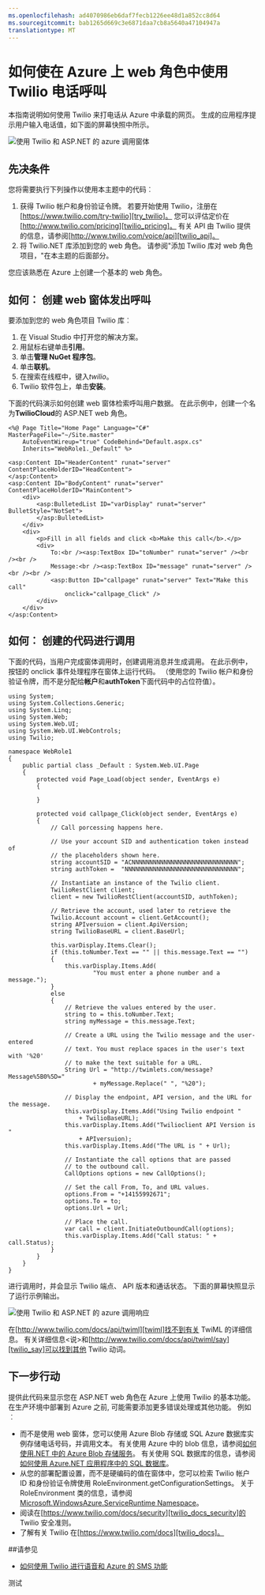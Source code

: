 ```yaml
---
ms.openlocfilehash: ad4070986eb6daf7fecb1226ee48d1a852cc8d64
ms.sourcegitcommit: bab1265d669c3e6871daa7cb8a5640a47104947a
translationtype: MT
---
```

<properties 
    pageTitle="如何拨打电话 Twilio (.NET) |Microsoft Azure" 
    description="了解如何拨打电话和发送短消息与 Twilio API 服务在 Azure 上。 用.NET 编写的代码样本。" 
    services="" 
    documentationCenter=".net" 
    authors="devinrader" 
    manager="twilio" 
    editor=""/>

<tags 
    ms.service="cloud-services" 
    ms.workload="tbd" 
    ms.tgt_pltfrm="na" 
    ms.devlang="dotnet" 
    ms.topic="article" 
    ms.date="08/02/2015" 
    ms.author="microsofthelp@twilio.com"/>




# 如何使在 Azure 上 web 角色中使用 Twilio 电话呼叫

本指南说明如何使用 Twilio 来打电话从 Azure 中承载的网页。 生成的应用程序提示用户输入电话值，如下面的屏幕快照中所示。

![使用 Twilio 和 ASP.NET 的 azure 调用窗体][twilio_dotnet_basic_form]

## <a name="twilio-prereqs"></a>先决条件

您将需要执行下列操作以使用本主题中的代码︰

1. 获得 Twilio 帐户和身份验证令牌。 若要开始使用 Twilio，注册在[https://www.twilio.com/try-twilio][try_twilio]。 您可以评估定价在[http://www.twilio.com/pricing][twilio_pricing]。 有关 API 由 Twilio 提供的信息，请参阅[http://www.twilio.com/voice/api][twilio_api]。
2. 将 Twilio.NET 库添加到您的 web 角色。 请参阅"添加 Twilio 库对 web 角色项目，"在本主题的后面部分。

您应该熟悉在 Azure 上创建一个基本的 web 角色。

## <a name="howtocreateform"></a>如何︰ 创建 web 窗体发出呼叫

<a id="use_nuget"></a>要添加到您的 web 角色项目 Twilio 库︰

1.  在 Visual Studio 中打开您的解决方案。
2.  用鼠标右键单击**引用**。
3.  单击**管理 NuGet 程序包**。
4.  单击**联机**。
5.  在搜索在线框中，键入*twilio*。
6.  Twilio 软件包上，单击**安装**。

下面的代码演示如何创建 web 窗体检索呼叫用户数据。 在此示例中，创建一个名为**TwilioCloud**的 ASP.NET web 角色。

    <%@ Page Title="Home Page" Language="C#" MasterPageFile="~/Site.master"
        AutoEventWireup="true" CodeBehind="Default.aspx.cs"
        Inherits="WebRole1._Default" %>

    <asp:Content ID="HeaderContent" runat="server" ContentPlaceHolderID="HeadContent">
    </asp:Content>
    <asp:Content ID="BodyContent" runat="server" ContentPlaceHolderID="MainContent">
        <div>
            <asp:BulletedList ID="varDisplay" runat="server" BulletStyle="NotSet">
            </asp:BulletedList>
        </div>
        <div>
            <p>Fill in all fields and click <b>Make this call</b>.</p>
            <div>
                To:<br /><asp:TextBox ID="toNumber" runat="server" /><br /><br />
                Message:<br /><asp:TextBox ID="message" runat="server" /><br /><br />
                <asp:Button ID="callpage" runat="server" Text="Make this call"
                    onclick="callpage_Click" />
            </div>
        </div>
    </asp:Content>

## <a id="howtocreatecode"></a>如何︰ 创建的代码进行调用
下面的代码，当用户完成窗体调用时，创建调用消息并生成调用。 在此示例中，按钮的 onclick 事件处理程序在窗体上运行代码。 （使用您的 Twilio 帐户和身份验证令牌，而不是分配给**帐户**和**authToken**下面代码中的占位符值）。

    using System;
    using System.Collections.Generic;
    using System.Linq;
    using System.Web;
    using System.Web.UI;
    using System.Web.UI.WebControls;
    using Twilio;

    namespace WebRole1
    {
        public partial class _Default : System.Web.UI.Page
        {
            protected void Page_Load(object sender, EventArgs e)
            {

            }

            protected void callpage_Click(object sender, EventArgs e)
            {
                // Call porcessing happens here.

                // Use your account SID and authentication token instead of
                // the placeholders shown here.
                string accountSID = "ACNNNNNNNNNNNNNNNNNNNNNNNNNNNNNN";
                string authToken =  "NNNNNNNNNNNNNNNNNNNNNNNNNNNNNNNN";

                // Instantiate an instance of the Twilio client.
                TwilioRestClient client;
                client = new TwilioRestClient(accountSID, authToken);

                // Retrieve the account, used later to retrieve the
                Twilio.Account account = client.GetAccount();
                string APIversuion = client.ApiVersion;
                string TwilioBaseURL = client.BaseUrl;

                this.varDisplay.Items.Clear();
                if (this.toNumber.Text == "" || this.message.Text == "")
                {
                    this.varDisplay.Items.Add(
                            "You must enter a phone number and a message.");
                }
                else
                {
                    // Retrieve the values entered by the user.
                    string to = this.toNumber.Text;
                    string myMessage = this.message.Text;

                    // Create a URL using the Twilio message and the user-entered
                    // text. You must replace spaces in the user's text with '%20'
                    // to make the text suitable for a URL.
                    String Url = "http://twimlets.com/message?Message%5B0%5D="
                            + myMessage.Replace(" ", "%20");

                    // Display the endpoint, API version, and the URL for the message.
                    this.varDisplay.Items.Add("Using Twilio endpoint "
                        + TwilioBaseURL);
                    this.varDisplay.Items.Add("Twilioclient API Version is "
                        + APIversuion);
                    this.varDisplay.Items.Add("The URL is " + Url);

                    // Instantiate the call options that are passed
                    // to the outbound call.
                    CallOptions options = new CallOptions();

                    // Set the call From, To, and URL values.                    
                    options.From = "+14155992671";
                    options.To = to;
                    options.Url = Url;

                    // Place the call.
                    var call = client.InitiateOutboundCall(options);
                    this.varDisplay.Items.Add("Call status: " + call.Status);
                }
            }
        }
    }

进行调用时，并会显示 Twilio 端点、 API 版本和通话状态。 下面的屏幕快照显示了运行示例输出。

![使用 Twilio 和 ASP.NET 的 azure 调用响应][twilio_dotnet_basic_form_output]

在[http://www.twilio.com/docs/api/twiml][twiml]找不到有关 TwiML 的详细信息。 有关详细信息&lt;说&gt;和[http://www.twilio.com/docs/api/twiml/say][twilio_say]可以找到其他 Twilio 动词。

## <a id="nextsteps"></a>下一步行动
提供此代码来显示您在 ASP.NET web 角色在 Azure 上使用 Twilio 的基本功能。 在生产环境中部署到 Azure 之前, 可能需要添加更多错误处理或其他功能。 例如︰

* 而不是使用 web 窗体，您可以使用 Azure Blob 存储或 SQL Azure 数据库实例存储电话号码，并调用文本。 有关使用 Azure 中的 blob 信息，请参阅[如何使用.NET 中的 Azure Blob 存储服务][howto_blob_storage_dotnet]。 有关使用 SQL 数据库的信息，请参阅[如何使用 Azure.NET 应用程序中的 SQL 数据库][howto_sql_azure_dotnet]。
* 从您的部署配置设置，而不是硬编码的值在窗体中，您可以检索 Twilio 帐户 ID 和身份验证令牌使用 RoleEnvironment.getConfigurationSettings。 关于 RoleEnvironment 类的信息，请参阅[Microsoft.WindowsAzure.ServiceRuntime Namespace][azure_runtime_ref_dotnet]。
* 阅读在[https://www.twilio.com/docs/security][twilio_docs_security]的 Twilio 安全准则。
* 了解有关 Twilio 在[https://www.twilio.com/docs][twilio_docs]。

##<a name="seealso"></a>请参见
* [如何使用 Twilio 进行语音和 Azure 的 SMS 功能](twilio-dotnet-how-to-use-for-voice-sms.md)

[twilio_pricing]: http://www.twilio.com/pricing
[try_twilio]: http://www.twilio.com/try-twilio
[twilio_api]: http://www.twilio.com/voice/api
[verify_phone]: https://www.twilio.com/user/account/phone-numbers/verified#

[twilio_dotnet_basic_form]: ./media/partner-twilio-cloud-services-dotnet-phone-call-web-role/WA_twilio_dotnet_basic_form.png
[twilio_dotnet_basic_form_output]: ./media/partner-twilio-cloud-services-dotnet-phone-call-web-role/WA_twilio_dotnet_basic_form_output.png

[twiml]: http://www.twilio.com/docs/api/twiml



[howto_twilio_voice_sms_dotnet]: /develop/net/how-to-guides/twilio/

[howto_blob_storage_dotnet]: https://www.windowsazure.com/develop/net/how-to-guides/blob-storage/

[howto_sql_azure_dotnet]: https://www.windowsazure.com/develop/net/how-to-guides/sql-database/


[twilio_docs_security]: http://www.twilio.com/docs/security
[twilio_docs]: http://www.twilio.com/docs
[twilio_say]: http://www.twilio.com/docs/api/twiml/say


[azure_runtime_ref_dotnet]: http://msdn.microsoft.com/library/windowsazure/microsoft.windowsazure.serviceruntime.aspx

测试

